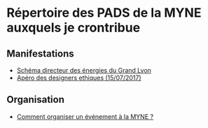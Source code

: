 # Répertoire des PADS de la MYNE auxquels je crontribue

## Manifestations

* [Schéma directeur des énergies du Grand Lyon](https://pad.lamyne.org/s/BJApqzsWZ)
* [Apéro des designers ethiques (15/07/2017)](https://pad.lamyne.org/s/Bk2-qDcBW)

## Organisation

* [Comment organiser un événement à la MYNE ?](https://pad.lamyne.org/s/SJM_4iMEW)

